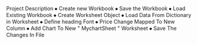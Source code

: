 Project Description
⦁	Create new Workbook 
⦁	Save the Workbook 
⦁	Load Existing Workbook
⦁	Create Worksheet Object 
⦁	Load Data From Dictionary in Worksheet
⦁	Define heading Font 
⦁	Price Change Mapped To New Column
⦁	Add Chart To New " MychartSheet " Worksheet
⦁	Save The Changes In File
